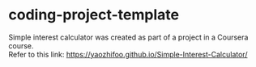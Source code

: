 # coding-project-template
Simple interest calculator was created as part of a project in a Coursera course. </br>
Refer to this link:
https://yaozhifoo.github.io/Simple-Interest-Calculator/
